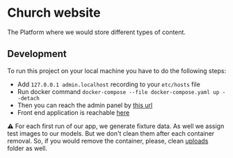 # Church website

The Platform where we would store different types of content.

## Development

To run this project on your local machine you have to do the following steps:

- Add `127.0.0.1 admin.localhost` recording to your `etc/hosts` file
- Run docker command `docker-compose --file docker-compose.yaml up --detach`
- Then you can reach the admin panel by [this url](http://admin.localhost:8080/)
- Front end application is reachable [here](http://localhost:8080/)

:warning: For each first run of our app, we generate fixture data. As well we assign test images to our models. But we don't clean them after each container removal. So, if you would remove the container, please, clean [uploads](https://github.com/KonstantinKudelko/rozhdestvo-youth-website/tree/master/server/public/uploads) folder as well.

